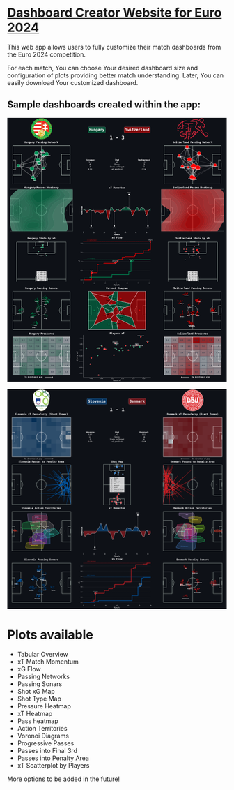 # [Dashboard Creator Website for Euro 2024](https://euro2024-dashboard-creator.onrender.com/)

This web app allows users to fully customize their match dashboards from the Euro 2024 competition.

For each match, You can choose Your desired dashboard size and configuration of plots providing better match understanding.
Later, You can easily download Your customized dashboard.

## Sample dashboards created within the app:

![](./dashboards/Hungary_vs_Switzerland_dashboard.png)

![](./dashboards/Slovenia_vs_Denmark_dashboard.png)

# Plots available
 * Tabular Overview
 * xT Match Momentum
 * xG Flow
 * Passing Networks
 * Passing Sonars
 * Shot xG Map
 * Shot Type Map
 * Pressure Heatmap
 * xT Heatmap
 * Pass heatmap
 * Action Territories
 * Voronoi Diagrams
 * Progressive Passes
 * Passes into Final 3rd
 * Passes into Penalty Area
 * xT Scatterplot by Players 

 More options to be added in the future!
 